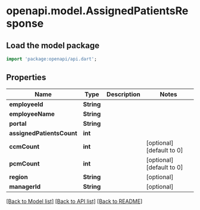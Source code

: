 # openapi.model.AssignedPatientsResponse

## Load the model package
```dart
import 'package:openapi/api.dart';
```

## Properties
Name | Type | Description | Notes
------------ | ------------- | ------------- | -------------
**employeeId** | **String** |  | 
**employeeName** | **String** |  | 
**portal** | **String** |  | 
**assignedPatientsCount** | **int** |  | 
**ccmCount** | **int** |  | [optional] [default to 0]
**pcmCount** | **int** |  | [optional] [default to 0]
**region** | **String** |  | [optional] 
**managerId** | **String** |  | [optional] 

[[Back to Model list]](../README.md#documentation-for-models) [[Back to API list]](../README.md#documentation-for-api-endpoints) [[Back to README]](../README.md)


